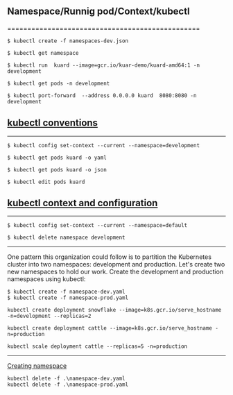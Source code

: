## Namespace/Runnig pod/Context/kubectl 
================================================

    $ kubectl create -f namespaces-dev.json

    $ kubectl get namespace

    $ kubectl run  kuard --image=gcr.io/kuar-demo/kuard-amd64:1 -n development

    $ kubectl get pods -n development

    $ kubectl port-forward  --address 0.0.0.0 kuard  8080:8080 -n development
    
    

## [kubectl conventions ](https://kubernetes.io/docs/reference/kubectl/conventions/)
-------------------

    $ kubectl config set-context --current --namespace=development

    $ kubectl get pods kuard -o yaml

    $ kubectl get pods kuard -o json

    $ kubectl edit pods kuard

## [kubectl context and configuration](https://kubernetes.io/docs/reference/generated/kubectl/kubectl-commands#config)
---------------------------------

    $ kubectl config set-context --current --namespace=default

    $ kubectl delete namespace development


------
One pattern this organization could follow is to partition the Kubernetes cluster into two namespaces: development and production.
Let's create two new namespaces to hold our work. Create the development and production namespaces using kubectl:

    $ kubectl create -f namespace-dev.yaml
    $ kubectl create -f namespace-prod.yaml

```kubectl create deployment snowflake --image=k8s.gcr.io/serve_hostname  -n=development --replicas=2```

```kubectl create deployment cattle --image=k8s.gcr.io/serve_hostname -n=production```

```kubectl scale deployment cattle --replicas=5 -n=production```

-----
[Creating namespace](https://kubernetes.io/docs/tasks/administer-cluster/namespaces/#creating-a-new-namespace)

```
kubectl delete -f .\namespace-dev.yaml 
kubectl delete -f .\namespace-prod.yaml
```